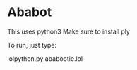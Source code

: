 # Ababot

This uses python3
Make sure to install ply

To run, just type:

lolpython.py ababootie.lol
